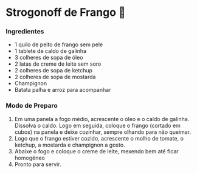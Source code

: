 # Strogonoff de Frango :chicken:

### Ingredientes

- 1 quilo de peito de frango sem pele
- 1 tablete de caldo de galinha
- 3 colheres de sopa de óleo
- 2 latas de creme de leite sem soro
- 2 colheres de sopa de ketchup
- 2 colheres de sopa de mostarda
- Champignon
- Batata palha e arroz para acompanhar

### Modo de Preparo

1. Em uma panela a fogo médio, acrescente o óleo e o caldo de galinha. Dissolva o caldo. Logo em seguida, coloque o frango (cortado em cubos)  na panela e deixe cozinhar, sempre olhando para não queimar.
2. Logo que o frango estiver cozido, acrescente o molho de tomate, o ketchup, a mostarda e champignon a gosto.
3. Abaixe o fogo e coloque o creme de leite, mexendo bem até ficar homogêneo
4. Pronto para servir.




